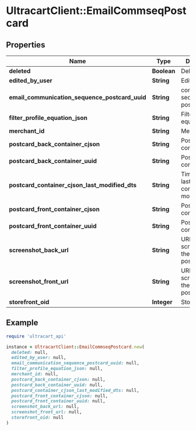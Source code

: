 # UltracartClient::EmailCommseqPostcard

## Properties

| Name | Type | Description | Notes |
| ---- | ---- | ----------- | ----- |
| **deleted** | **Boolean** | Deleted | [optional] |
| **edited_by_user** | **String** | Edited by user | [optional] |
| **email_communication_sequence_postcard_uuid** | **String** | communication sequence postcard uuid | [optional] |
| **filter_profile_equation_json** | **String** | Filter profile equation json | [optional] |
| **merchant_id** | **String** | Merchant ID | [optional] |
| **postcard_back_container_cjson** | **String** | Postcard back container cjson | [optional] |
| **postcard_back_container_uuid** | **String** | Postcard back container uuid | [optional] |
| **postcard_container_cjson_last_modified_dts** | **String** | Timestamp the last time the container was modified. | [optional] |
| **postcard_front_container_cjson** | **String** | Postcard front container cjson | [optional] |
| **postcard_front_container_uuid** | **String** | Postcard front container uuid | [optional] |
| **screenshot_back_url** | **String** | URL to screenshot of the front of the postcard | [optional] |
| **screenshot_front_url** | **String** | URL to screenshot of the front of the postcard | [optional] |
| **storefront_oid** | **Integer** | Storefront oid | [optional] |

## Example

```ruby
require 'ultracart_api'

instance = UltracartClient::EmailCommseqPostcard.new(
  deleted: null,
  edited_by_user: null,
  email_communication_sequence_postcard_uuid: null,
  filter_profile_equation_json: null,
  merchant_id: null,
  postcard_back_container_cjson: null,
  postcard_back_container_uuid: null,
  postcard_container_cjson_last_modified_dts: null,
  postcard_front_container_cjson: null,
  postcard_front_container_uuid: null,
  screenshot_back_url: null,
  screenshot_front_url: null,
  storefront_oid: null
)
```

